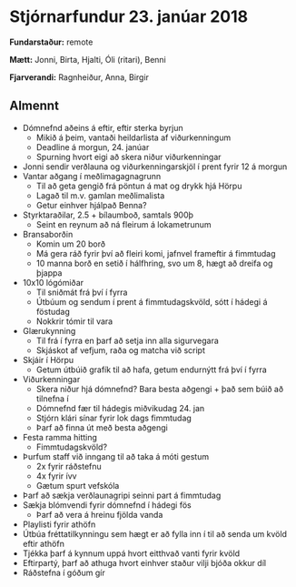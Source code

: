 # Stjórnarfundur 23. janúar 2018

**Fundarstaður:** remote

**Mætt:** Jonni, Birta, Hjalti, Óli (ritari), Benni

**Fjarverandi:** Ragnheiður, Anna, Birgir

## Almennt


* Dómnefnd aðeins á eftir, eftir sterka byrjun
  - Mikið á þeim, vantaði heildarlista af viðurkenningum
  - Deadline á morgun, 24. janúar
  - Spurning hvort eigi að skera niður viðurkenningar
* Jonni sendir verðlauna og viðurkenningarskjöl í prent fyrir 12 á morgun
* Vantar aðgang í meðlimagagnagrunn
  - Til að geta gengið frá pöntun á mat og drykk hjá Hörpu
  - Lagað til m.v. gamlan meðlimalista
  - Getur einhver hjálpað Benna?
* Styrktaraðilar, 2.5 + bílaumboð, samtals 900þ
  - Seint en reynum að ná fleirum á lokametrunum
* Bransaborðin
  - Komin um 20 borð
  - Má gera ráð fyrir því að fleiri komi, jafnvel frameftir á fimmtudag
  - 10 manna borð en setið í hálfhring, svo um 8, hægt að dreifa og þjappa
* 10x10 lógómiðar
  - Til sniðmát frá því í fyrra
  - Útbúum og sendum í prent á fimmtudagskvöld, sótt í hádegi á föstudag
  - Nokkrir tómir til vara
* Glærukynning
  - Til frá í fyrra en þarf að setja inn alla sigurvegara
  - Skjáskot af vefjum, raða og matcha við script
* Skjáir í Hörpu
  - Getum útbúið grafík til að hafa, getum endurnýtt frá því í fyrra
* Viðurkenningar
  - Skera niður hjá dómnefnd? Bara besta aðgengi + það sem búið að tilnefna í
  - Dómnefnd fær til hádegis miðvikudag 24. jan
  - Stjórn klári sínar fyrir lok dags fimmtudag
  - Þarf að finna út með besta aðgengi
* Festa ramma hitting
  - Fimmtudagskvöld?
* Þurfum staff við inngang til að taka á móti gestum
  - 2x fyrir ráðstefnu
  - 4x fyrir ívv
  - Gætum spurt vefskóla 
* Þarf að sækja verðlaunagripi seinni part á fimmtudag
* Sækja blómvendi fyrir dómnefnd í hádegi fös
  - Þarf að vera á hreinu fjölda vanda
* Playlisti fyrir athöfn
* Útbúa fréttatilkynningu sem hægt er að fylla inn í til að senda um kvöld eftir athöfn
* Tjékka þarf á kynnum uppá hvort eitthvað vanti fyrir kvöld
* Eftirpartý, þarf að athuga hvort einhver staður vilji bjóða okkur díl
* Ráðstefna í góðum gír
